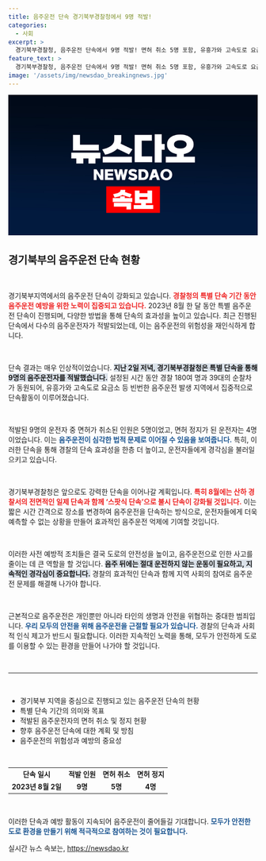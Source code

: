 ```yaml
---
title: 음주운전 단속 경기북부경찰청에서 9명 적발!
categories:
  - 사회
excerpt: >
  경기북부경찰청, 음주운전 단속에서 9명 적발! 면허 취소 5명 포함, 유흥가와 고속도로 요금소 중심으로 빈틈없는 단속을 이어간다. 음주운전, 당신의 안전을 위협하는 범죄!
feature_text: >
  경기북부경찰청, 음주운전 단속에서 9명 적발! 면허 취소 5명 포함, 유흥가와 고속도로 요금소 중심으로 빈틈없는 단속을 이어간다. 음주운전, 당신의 안전을 위협하는 범죄!
image: '/assets/img/newsdao_breakingnews.jpg'
---
```


<p><img src="/assets/img/newsdao_breakingnews.jpg" alt="ontimetimes 속보" /></p>

<h2 data-ke-size="size26">경기북부의 음주운전 단속 현황</h2>

<p data-ke-size="size16">&nbsp;</p>

<p>경기북부지역에서의 음주운전 단속이 강화되고 있습니다. <b><span style="color: #ee2323;">경찰청의 특별 단속 기간 동안 음주운전 예방을 위한 노력이 집중되고 있습니다.</span></b> 2023년 8월 한 달 동안 특별 음주운전 단속이 진행되며, 다양한 방법을 통해 단속의 효과성을 높이고 있습니다. 최근 진행된 단속에서 다수의 음주운전자가 적발되었는데, 이는 음주운전의 위험성을 재인식하게 합니다. </p>

<p data-ke-size="size16">&nbsp;</p>

<p>단속 결과는 매우 인상적이었습니다. <b><span style="background-color: #21538527;">지난 2일 저녁, 경기북부경찰청은 특별 단속을 통해 9명의 음주운전자를 적발했습니다.</span></b> 설정된 시간 동안 경찰 180여 명과 39대의 순찰차가 동원되어, 유흥가와 고속도로 요금소 등 빈번한 음주운전 발생 지역에서 집중적으로 단속활동이 이루어졌습니다.</p>

<p data-ke-size="size16">&nbsp;</p>

<p>적발된 9명의 운전자 중 면허가 취소된 인원은 5명이었고, 면허 정지가 된 운전자는 4명이었습니다. 이는 <b><span style="color: #1a5490;">음주운전이 심각한 법적 문제로 이어질 수 있음을 보여줍니다.</span></b> 특히, 이러한 단속을 통해 경찰의 단속 효과성을 한층 더 높이고, 운전자들에게 경각심을 불러일으키고 있습니다.</p>

<p data-ke-size="size16">&nbsp;</p>

<p>경기북부경찰청은 앞으로도 강력한 단속을 이어나갈 계획입니다. <b><span style="color: #ee2323;">특히 8월에는 산하 경찰서의 전면적인 일제 단속과 함께 ‘스팟식 단속’으로 불시 단속이 강화될 것입니다.</span></b> 이는 짧은 시간 간격으로 장소를 변경하여 음주운전을 단속하는 방식으로, 운전자들에게 더욱 예측할 수 없는 상황을 만들어 효과적인 음주운전 억제에 기여할 것입니다.</p>

<p data-ke-size="size16">&nbsp;</p>

<p>이러한 사전 예방적 조치들은 결국 도로의 안전성을 높이고, 음주운전으로 인한 사고를 줄이는 데 큰 역할을 할 것입니다. <b><span style="background-color: #21538527;">음주 뒤에는 절대 운전하지 않는 운동이 필요하고, 지속적인 경각심이 중요합니다.</span></b> 경찰의 효과적인 단속과 함께 지역 사회의 참여로 음주운전 문제를 해결해 나가야 합니다.</p>

<p data-ke-size="size16">&nbsp;</p>

<p>근본적으로 음주운전은 개인뿐만 아니라 타인의 생명과 안전을 위협하는 중대한 범죄입니다. <b><span style="color: #1a5490;">우리 모두의 안전을 위해 음주운전을 근절할 필요가 있습니다.</span></b> 경찰의 단속과 사회적 인식 제고가 반드시 필요합니다. 이러한 지속적인 노력을 통해, 모두가 안전하게 도로를 이용할 수 있는 환경을 만들어 나가야 할 것입니다. </p>

<p data-ke-size="size16">&nbsp;</p>

<hr/>

<p data-ke-size="size16">&nbsp;</p>

<ul>
    <li>경기북부 지역을 중심으로 진행되고 있는 음주운전 단속의 현황</li>
    <li>특별 단속 기간의 의미와 목표</li>
    <li>적발된 음주운전자의 면허 취소 및 정지 현황</li>
    <li>향후 음주운전 단속에 대한 계획 및 방침</li>
    <li>음주운전의 위험성과 예방의 중요성</li>
</ul>

<p data-ke-size="size16">&nbsp;</p>

<table style="width: 100%;">
    <tr>
        <td style="text-align: center; height: 17px;"><b>단속 일시</b></td>
        <td style="text-align: center; height: 17px;"><b>적발 인원</b></td>
        <td style="text-align: center; height: 17px;"><b>면허 취소</b></td>
        <td style="text-align: center; height: 17px;"><b>면허 정지</b></td>
    </tr>
    <tr>
        <td style="text-align: center; height: 17px;"><b>2023년 8월 2일</b></td>
        <td style="text-align: center; height: 17px;"><b>9명</b></td>
        <td style="text-align: center; height: 17px;"><b>5명</b></td>
        <td style="text-align: center; height: 17px;"><b>4명</b></td>
    </tr>
</table>

<p data-ke-size="size16">&nbsp;</p>

<p>이러한 단속과 예방 활동이 지속되어 음주운전이 줄어들길 기대합니다. <b><span style="color: #1a5490;">모두가 안전한 도로 환경을 만들기 위해 적극적으로 참여하는 것이 필요합니다.</span></b></p>
실시간 뉴스 속보는, <a href="https://newsdao.kr" rel="dofollow">https://newsdao.kr</a>


